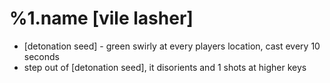 %1.name [vile lasher]
=======
- [detonation seed] - green swirly at every players location, cast every 10 seconds
- step out of [detonation seed], it disorients and 1 shots at higher keys